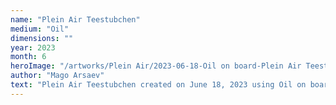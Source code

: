 ```yaml
---
name: "Plein Air Teestubchen"
medium: "Oil"
dimensions: ""
year: 2023
month: 6
heroImage: "/artworks/Plein Air/2023-06-18-Oil on board-Plein Air Teestubchen.jpeg"
author: "Mago Arsaev"
text: "Plein Air Teestubchen created on June 18, 2023 using Oil on board."
---
```

